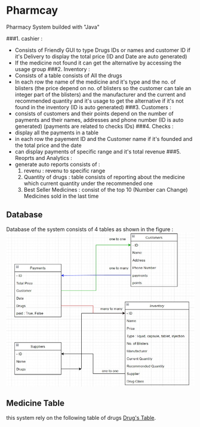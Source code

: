 # Pharmcay
Pharmacy System builded with "Java"

###1. cashier :
  - Consists of Friendly GUI to type Drugs IDs or names and customer ID if it's Delivery to display the total price (ID and Date are auto generated)
  - If the medicine not found it can get the alternative by accessing the usage group
###2. Inventory :
  - Consists of a table consists of All the drugs
  - In each row the name of the medicine and it's type and the no. of blisters (the price depend on no. of blisters so the customer can tale an integer part of the blisters) and the manufacturer and the current and recommended quantity and it's usage to get the alternative if it's not found in the inventory (ID is auto generated)
###3. Customers :
  - consists of customers and their points depend on the number of payments and their names, addresses and phone number (ID is auto generated) (payments are related to checks IDs)
###4. Checks :
  - display all the payments in a table
  - in each row the payement ID and the Customer name if it's founded and the total price and the date
  - can display payments of specific range and it's total revenue
###5. Reoprts and Analytics :
  - generate auto reports consists of :
    1. revenu : revenu to specific range
    2. Quantity of drugs : table consists of reporting about the medicine which current quantity under the recommended one
    3. Best Seller Medicines : consist of the top 10 (Number can Change) Medicines sold in the last time

## Database
Database of the system consists of 4 tables as shown in the figure :
![Database consists of 4 tables](images/Database.jpg)

## Medicine Table
this system rely on the following table of drugs
[Drug's Table](https://docs.google.com/spreadsheets/d/1u1fnSL-uNz0zvXHKjLGlzOhTFN_pTMDi6Mf_MPHXt3s/edit?usp=sharing).
